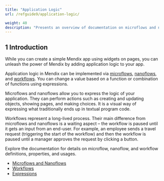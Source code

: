 ```yaml
---
title: "Application Logic"
url: /refguide9/application-logic/

weight: 40
description: "Presents an overview of documentation on microflows and nanoflows."
---
```


## 1 Introduction

While you can create a simple Mendix app using widgets on pages, you can unleash the power of Mendix by adding application logic to your app.

Application logic in Mendix can be implemented via [microflows](/refguide9/microflows/), [nanoflows](/refguide9/nanoflows/), and [workflows](/refguide9/workflows/). You can change a value based on a function or combination of functions using expressions. 

Microflows and nanoflows allow you to express the logic of your application. They can perform actions such as creating and updating objects, showing pages, and making choices. It is a visual way of expressing what traditionally ends up in textual program code.

Workflows represent a long-lived process. Their main difference from microflows and nanoflows is a waiting aspect – the workflow is paused until it gets an input from an end-user. For example, an employee sends a travel request (triggering the start of the workflow) and then the workflow is paused until a manager approves the request by clicking a button. 

Explore the documentation for details on microflow, nanoflow, and workflow definitions, properties, and usages.

* [Microflows and Nanoflows](/refguide9/microflows-and-nanoflows/)
* [Workflows](/refguide9/workflows/)
* [Expressions](/refguide9/expressions/)
